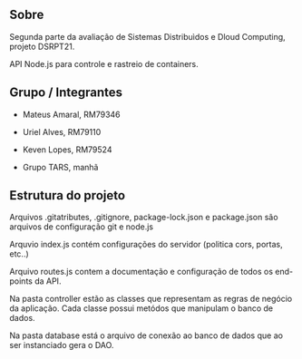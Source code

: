 ## Sobre
Segunda parte da avaliação de Sistemas Distribuìdos e Dloud Computing, projeto DSRPT21.

API Node.js para controle e rastreio de containers.


## Grupo / Integrantes
- Mateus Amaral, RM79346
- Uriel Alves,   RM79110
- Keven Lopes,   RM79524

- Grupo TARS, manhã


## Estrutura do projeto
Arquivos .gitatributes, .gitignore, package-lock.json e package.json são arquivos de configuração git e node.js

Arquvio index.js contém configurações do servidor (politica cors, portas, etc..)

Arquivo routes.js contem a documentação e configuração de todos os end-points da API.

Na pasta controller estão as classes que representam as regras de negócio da aplicação. Cada classe possui metódos que manipulam o banco de dados.

Na pasta database está o arquivo de conexão ao banco de dados que ao ser instanciado gera o DAO.
